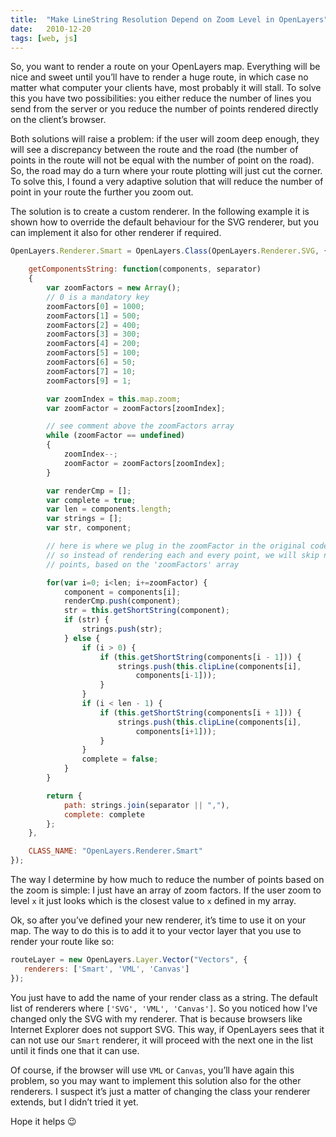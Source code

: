 ```yaml
---
title:  "Make LineString Resolution Depend on Zoom Level in OpenLayers"
date:   2010-12-20
tags: [web, js]
---
```


So, you want to render a route on your OpenLayers map. Everything will be nice and sweet until you’ll have to render a huge route, in which case no matter what computer your clients have, most probably it will stall. To solve this you have two possibilities: you either reduce the number of lines you send from the server or you reduce the number of points rendered directly on the client’s browser.

Both solutions will raise a problem: if the user will zoom deep enough, they will see a discrepancy between the route and the road (the number of points in the route will not be equal with the number of point on the road). So, the road may do a turn where your route plotting will just cut the corner. To solve this, I found a very adaptive solution that will reduce the number of point in your route the further you zoom out.

The solution is to create a custom renderer. In the following example it is shown how to override the default behaviour for the SVG renderer, but you can implement it also for other renderer if required.

```js
OpenLayers.Renderer.Smart = OpenLayers.Class(OpenLayers.Renderer.SVG, {

    getComponentsString: function(components, separator)
    {
        var zoomFactors = new Array();
        // 0 is a mandatory key
        zoomFactors[0] = 1000;
        zoomFactors[1] = 500;
        zoomFactors[2] = 400;
        zoomFactors[3] = 300;
        zoomFactors[4] = 200;
        zoomFactors[5] = 100;
        zoomFactors[6] = 50;
        zoomFactors[7] = 10;
        zoomFactors[9] = 1;

        var zoomIndex = this.map.zoom;
        var zoomFactor = zoomFactors[zoomIndex];

        // see comment above the zoomFactors array
        while (zoomFactor == undefined)
        {
            zoomIndex--;
            zoomFactor = zoomFactors[zoomIndex];
        }

        var renderCmp = [];
        var complete = true;
        var len = components.length;
        var strings = [];
        var str, component;

        // here is where we plug in the zoomFactor in the original code
        // so instead of rendering each and every point, we will skip n number of
        // points, based on the 'zoomFactors' array

        for(var i=0; i<len; i+=zoomFactor) {
            component = components[i];
            renderCmp.push(component);
            str = this.getShortString(component);
            if (str) {
                strings.push(str);
            } else {
                if (i > 0) {
                    if (this.getShortString(components[i - 1])) {
                        strings.push(this.clipLine(components[i],
                            components[i-1]));
                    }
                }
                if (i < len - 1) {
                    if (this.getShortString(components[i + 1])) {
                        strings.push(this.clipLine(components[i],
                            components[i+1]));
                    }
                }
                complete = false;
            }
        }

        return {
            path: strings.join(separator || ","),
            complete: complete
        };
    },

    CLASS_NAME: "OpenLayers.Renderer.Smart"
});
```

The way I determine by how much to reduce the number of points based on the zoom is simple: I just have an array of zoom factors. If the user zoom to level `x` it just looks which is the closest value to `x` defined in my array.

Ok, so after you’ve defined your new renderer, it’s time to use it on your map. The way to do this is to add it to your vector layer that you use to render your route like so:

```js
routeLayer = new OpenLayers.Layer.Vector("Vectors", {
   renderers: ['Smart', 'VML', 'Canvas']
});
```

You just have to add the name of your render class as a string. The default list of renderers where `['SVG', 'VML', 'Canvas']`. So you noticed how I’ve changed only the SVG with my renderer. That is because browsers like Internet Explorer does not support SVG. This way, if OpenLayers sees that it can not use our `Smart` renderer, it will proceed with the next one in the list until it finds one that it can use.

Of course, if the browser will use `VML` or `Canvas`, you’ll have again this problem, so you may want to implement this solution also for the other renderers. I suspect it’s just a matter of changing the class your renderer extends, but I didn’t tried it yet.

Hope it helps 😉
